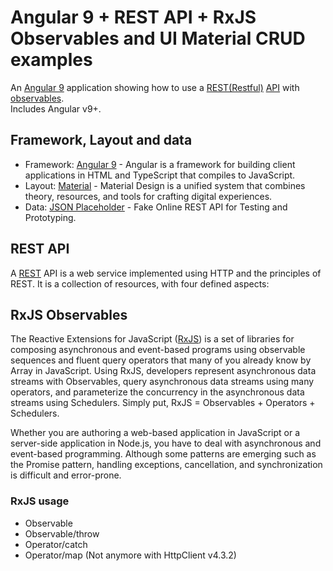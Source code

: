 # Angular 9 + REST API + RxJS Observables and UI Material CRUD examples

An [Angular 9](https://angular.io) application showing how to use a [REST(Restful)](https://en.wikipedia.org/wiki/Representational_state_transfer) [API](https://en.wikipedia.org/wiki/Application_programming_interface) with [observables](http://reactivex.io/rxjs/class/es6/Observable.js~Observable.html).  
Includes Angular v9+.

## Framework, Layout and data
* Framework: [Angular 9](https://angular.io) - Angular is a framework for building client applications in HTML and TypeScript that compiles to JavaScript.
* Layout: [Material](https://material.io/) - Material Design is a unified system that combines theory, resources, and tools for crafting digital experiences.
* Data: [JSON Placeholder](https://jsonplaceholder.typicode.com/) - Fake Online REST API for Testing and Prototyping.

## REST API
A [REST](https://en.wikipedia.org/wiki/Representational_state_transfer) API is a web service implemented using HTTP and the principles of REST. It is a collection of resources, with four defined aspects:

## RxJS Observables
The Reactive Extensions for JavaScript ([RxJS](https://github.com/Reactive-Extensions/RxJS)) is a set of libraries for composing asynchronous and event-based programs using observable sequences and fluent query operators that many of you already know by Array in JavaScript. Using RxJS, developers represent asynchronous data streams with Observables, query asynchronous data streams using many operators, and parameterize the concurrency in the asynchronous data streams using Schedulers. Simply put, RxJS = Observables + Operators + Schedulers.  

Whether you are authoring a web-based application in JavaScript or a server-side application in Node.js, you have to deal with asynchronous and event-based programming. Although some patterns are emerging such as the Promise pattern, handling exceptions, cancellation, and synchronization is difficult and error-prone.

### RxJS usage
* Observable
* Observable/throw
* Operator/catch
* Operator/map (Not anymore with HttpClient v4.3.2)
